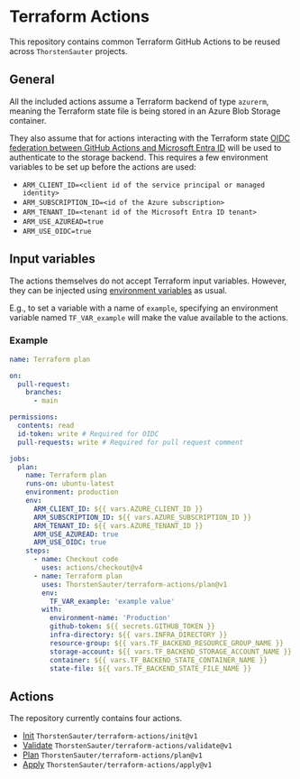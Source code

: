 ﻿# Terraform Actions

This repository contains common Terraform GitHub Actions to be reused across `ThorstenSauter` projects.

## General

All the included actions assume a Terraform backend of type `azurerm`, meaning the Terraform state file is being stored
in an Azure Blob Storage container.

They also assume that for actions interacting with the Terraform
state [OIDC federation between GitHub Actions and Microsoft Entra ID](https://learn.microsoft.com/en-us/azure/developer/github/connect-from-azure)
will be used to authenticate to the storage backend. This requires a few environment variables to be set up before the
actions are used:

- `ARM_CLIENT_ID=<client id of the service principal or managed identity>`
- `ARM_SUBSCRIPTION_ID=<id of the Azure subscription>`
- `ARM_TENANT_ID=<tenant id of the Microsoft Entra ID tenant>`
- `ARM_USE_AZUREAD=true`
- `ARM_USE_OIDC=true`

## Input variables

The actions themselves do not accept Terraform input variables.
However, they can be injected
using [environment variables](https://developer.hashicorp.com/terraform/language/values/variables#environment-variables)
as usual.

E.g., to set a variable with a name of `example`, specifying an environment variable named `TF_VAR_example`
will make the value available to the actions.

### Example

```yaml
name: Terraform plan

on:
  pull-request:
    branches:
      - main

permissions:
  contents: read
  id-token: write # Required for OIDC
  pull-requests: write # Required for pull request comment

jobs:
  plan:
    name: Terraform plan
    runs-on: ubuntu-latest
    environment: production
    env:
      ARM_CLIENT_ID: ${{ vars.AZURE_CLIENT_ID }}
      ARM_SUBSCRIPTION_ID: ${{ vars.AZURE_SUBSCRIPTION_ID }}
      ARM_TENANT_ID: ${{ vars.AZURE_TENANT_ID }}
      ARM_USE_AZUREAD: true
      ARM_USE_OIDC: true
    steps:
      - name: Checkout code
        uses: actions/checkout@v4
      - name: Terraform plan
        uses: ThorstenSauter/terraform-actions/plan@v1
        env:
          TF_VAR_example: 'example value'
        with:
          environment-name: 'Production'
          github-token: ${{ secrets.GITHUB_TOKEN }}
          infra-directory: ${{ vars.INFRA_DIRECTORY }}
          resource-group: ${{ vars.TF_BACKEND_RESOURCE_GROUP_NAME }}
          storage-account: ${{ vars.TF_BACKEND_STORAGE_ACCOUNT_NAME }}
          container: ${{ vars.TF_BACKEND_STATE_CONTAINER_NAME }}
          state-file: ${{ vars.TF_BACKEND_STATE_FILE_NAME }}
```

## Actions

The repository currently contains four actions.

- [Init](./init) `ThorstenSauter/terraform-actions/init@v1`
- [Validate](./validate) `ThorstenSauter/terraform-actions/validate@v1`
- [Plan](./plan) `ThorstenSauter/terraform-actions/plan@v1`
- [Apply](./apply) `ThorstenSauter/terraform-actions/apply@v1`
